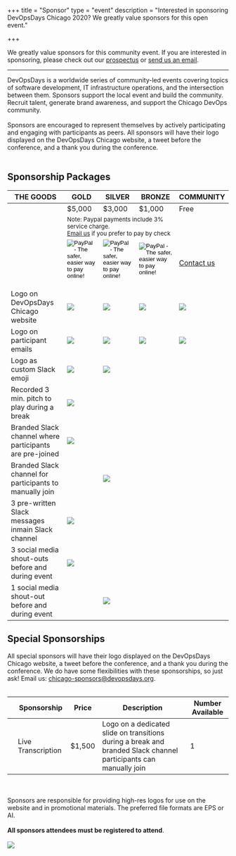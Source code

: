 +++
title = "Sponsor"
type = "event"
description = "Interested in sponsoring DevOpsDays Chicago 2020? We greatly value sponsors for this open event."


+++
<div class = "row">
<div class = "col-md-8 col-sm-12">
We greatly value sponsors for this community event. If you are interested in sponsoring, please check out our <a href="https://assets.devopsdays.org/events/2020/chicago/2020-chicago-devopsdays-prospectus.pdf" target="_blank">prospectus</a> or <a href="mailto:chicago-sponsors@devopsdays.org?subject=Interested%20in%20Sponsoring%20DevOpsDays%20Chicago%202020">send us an email</a>.

<hr>

DevOpsDays is a worldwide series of community-led events covering topics of software development, IT infrastructure operations, and the intersection between them. Sponsors support the local event and build the community. 
Recruit talent, generate brand awareness, and support the Chicago DevOps community.<br><br>
Sponsors are encouraged to represent themselves by actively participating and engaging with participants as peers. 
All sponsors will have their logo displayed on the DevOpsDays Chicago website, a tweet before the conference, and a thank you during the conference.
<br><br>
<h2>Sponsorship Packages</h2>

<table class="table table-bordered table-hover">
  <thead>
    <tr>
      <th scope="col">THE GOODS</th>
      <th scope="col">GOLD</th>
      <th scope="col">SILVER</th>
      <th scope="col">BRONZE</th>
      <th scope="col">COMMUNITY</th>
    </tr>
  </thead>
  <tbody>
    <tr>
      <td></td>
      <td>$5,000</td>
      <td>$3,000</td>
      <td>$1,000</td>
      <td>Free</td>
    </tr>
    <tr>
      <td></td>
      <td colspan="3"><small>
      Note: Paypal payments include 3% service charge.
      <br>
      <a href="mailto:chicago-sponsors@devopsdays.org?subject=DevOpsDays%20Chicago%202020%20Sponsorship">Email us</a> if you prefer to pay by check
      </small></td>
      <td></td>
    </tr>
    <tr>
      <td></td>
      <td>
               <!-- gold Paypal button  -->
        <form action="https://www.paypal.com/cgi-bin/webscr" method="post" target="_top">
          <input type="hidden" name="cmd" value="_s-xclick">
          <input type="hidden" name="hosted_button_id" value="S9SCLZP3USU7L">
          <input type="image" src="https://www.paypalobjects.com/en_US/i/btn/btn_paynow_LG.gif" border="0" name="submit" alt="PayPal - The safer, easier way to pay online!">
          <img alt="" border="0" src="https://www.paypalobjects.com/en_US/i/scr/pixel.gif" width="1" height="1">
        </form>
      </td>
      <td>
             <!-- silver Paypal button  -->
        <form action="https://www.paypal.com/cgi-bin/webscr" method="post" target="_top">
          <input type="hidden" name="cmd" value="_s-xclick">
          <input type="hidden" name="hosted_button_id" value="LUSEMWLZ7MKKW">
          <input type="image" src="https://www.paypalobjects.com/en_US/i/btn/btn_paynow_LG.gif" border="0" name="submit" alt="PayPal - The safer, easier way to pay online!">
          <img alt="" border="0" src="https://www.paypalobjects.com/en_US/i/scr/pixel.gif" width="1" height="1">
        </form>
      </td>
      <td>
        <!-- bronze Paypal button  -->
        <form action="https://www.paypal.com/cgi-bin/webscr" method="post" target="_top">
          <input type="hidden" name="cmd" value="_s-xclick">
          <input type="hidden" name="hosted_button_id" value="DDXAP9S3324DC">
          <input type="image" src="https://www.paypalobjects.com/en_US/i/btn/btn_paynow_LG.gif" border="0" name="submit" alt="PayPal - The safer, easier way to pay online!">
          <img alt="" border="0" src="https://www.paypalobjects.com/en_US/i/scr/pixel.gif" width="1" height="1">
        </form>
      </td>
      <td><a href="mailto:chicago-sponsors@devopsdays.org@devopsdays.org?subject=Interested%20in%20Community%20Sponsorship%20DevOpsDays%20Chicago%202020">Contact us</a>
      </td>
    </tr>
    <tr>
      <td>Logo on DevOpsDays Chicago website</td>
      <td><img src = "/events/2020-chicago/yak-head.png"></td>
      <td><img src = "/events/2020-chicago/yak-head.png"></td>
      <td><img src = "/events/2020-chicago/yak-head.png"></td>
      <td><img src = "/events/2020-chicago/yak-head.png"></td>
    </tr>
    <tr>
      <td>Logo on participant emails</td>
      <td><img src = "/events/2020-chicago/yak-head.png"></td>
      <td><img src = "/events/2020-chicago/yak-head.png"></td>
      <td><img src = "/events/2020-chicago/yak-head.png"></td>
      <td><img src = "/events/2020-chicago/yak-head.png"></td>
    </tr>
    <tr>
      <td>Logo as custom Slack emoji</td>
      <td><img src = "/events/2020-chicago/yak-head.png"></td>
      <td><img src = "/events/2020-chicago/yak-head.png"></td>
      <td></td>
      <td></td>
    </tr>
    <tr>
      <td>Recorded 3 min. pitch to play during a break</td>
      <td><img src = "/events/2020-chicago/yak-head.png"></td>
      <td></td>
      <td></td>
      <td></td>
    </tr>
    <tr>
      <td>Branded Slack channel where participants are pre-joined</td>
      <td><img src = "/events/2020-chicago/yak-head.png"></td>
      <td></td>
      <td></td>
      <td></td>
    </tr>
    <tr>
      <td>Branded Slack channel for participants to manually join</td>
      <td></td>
      <td><img src = "/events/2020-chicago/yak-head.png"></td>
      <td></td>
      <td></td>
    </tr>
    <tr>
      <td>3 pre-written Slack messages inmain Slack channel</td>
      <td><img src = "/events/2020-chicago/yak-head.png"></td>
      <td></td>
      <td></td>
      <td></td>
    </tr>
    <tr>
      <td>3 social media shout-outs before and during event</td>
      <td><img src = "/events/2020-chicago/yak-head.png"></td>
      <td></td>
      <td></td>
      <td></td>
    </tr>
    <tr>
      <td>1 social media shout-out before and during event</td>
      <td></td>
      <td><img src = "/events/2020-chicago/yak-head.png"></td>
      <td></td>
      <td></td>
    </tr>
  </tbody>
</table>

<h2>Special Sponsorships</h2>

All special sponsors will have their logo displayed on the DevOpsDays Chicago website, a tweet before the conference, and a thank you during the conference. We do have some flexibilities with these sponsorships, so just ask! Email us: <a href="mailto:chicago-sponsors@devopsdays.org@devopsdays.org">chicago-sponsors@devopsdays.org</a>.
<br/><br/>

<table class="table table-bordered table-hover">
  <thead>
    <tr>
      <th scope="col"></th>
      <th scope="col">Sponsorship</th>
      <th scope="col">Price</th>
      <th scope="col">Description</th>
      <th scope="col">Number Available</th>
    </tr>
  </thead>
  <tbody>
    <tr>
      <td align="center"><i class="fa fa-commenting fa-4x"></i></td>
      <td>Live Transcription</td>
      <td>$1,500</td>
      <td>Logo on a dedicated slide on transitions during a break and branded Slack channel participants can manually join</td>
      <td>1</td>
    </tr>
  </tbody>
</table>

<div class = "row">
<div class = "col-12">
  <br/>
  <br/>
  Sponsors are responsible for providing high-res logos for use on the website and in promotional materials.  The preferred file formats are EPS or AI.
  <br/><br/>
  <b>All sponsors attendees must be registered to attend</b>.
<br><br>
</div>
</div>
</div>
<div class = "col-md-4 col-sm-12">
<a href = "https://assets.devopsdays.org/events/2020/chicago/2020-chicago-devopsdays-prospectus.pdf" target="_blank"><img src = "/events/2020-chicago/DOD_Chi_Prospectus_2020.png" class="img-fluid""></a>
</div>
</div>
